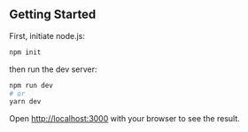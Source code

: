 
## Getting Started

First, initiate node.js:

```bash
npm init
```

then run the dev server:

```bash
npm run dev
# or
yarn dev
```

Open [http://localhost:3000](http://localhost:3000) with your browser to see the result.
